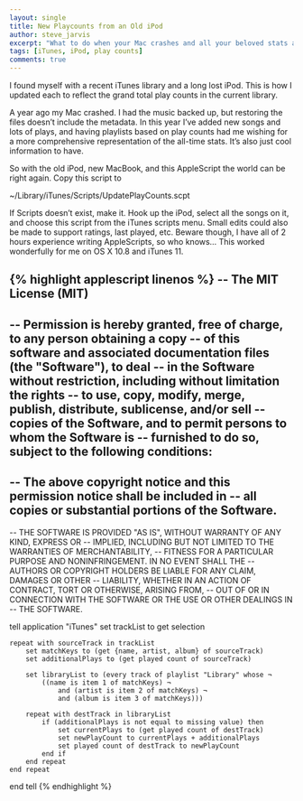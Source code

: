 ```yaml
---
layout: single
title: New Playcounts from an Old iPod
author: steve_jarvis
excerpt: "What to do when your Mac crashes and all your beloved stats are stuck on an iPod."
tags: [iTunes, iPod, play counts]
comments: true
---
```


I found myself with a recent iTunes library and a long lost iPod. This is how I updated each to reflect the grand total play counts in the current library.

A year ago my Mac crashed. I had the music backed up, but restoring the files doesn’t include the metadata. In this year I’ve added new songs and lots of plays, and having playlists based on play counts had me wishing for a more comprehensive representation of the all-time stats. It’s also just cool information to have.

So with the old iPod, new MacBook, and this AppleScript the world can be right again. Copy this script to

~/Library/iTunes/Scripts/UpdatePlayCounts.scpt

If Scripts doesn’t exist, make it. Hook up the iPod, select all the songs on it, and choose this script from the iTunes scripts menu. Small edits could also be made to support ratings, last played, etc. Beware though, I have all of 2 hours experience writing AppleScripts, so who knows… This worked wonderfully for me on OS X 10.8 and iTunes 11.

{% highlight applescript linenos %}
-- The MIT License (MIT)
--
-- Permission is hereby granted, free of charge, to any person obtaining a copy
-- of this software and associated documentation files (the "Software"), to deal
-- in the Software without restriction, including without limitation the rights
-- to use, copy, modify, merge, publish, distribute, sublicense, and/or sell
-- copies of the Software, and to permit persons to whom the Software is
-- furnished to do so, subject to the following conditions:
--
-- The above copyright notice and this permission notice shall be included in
-- all copies or substantial portions of the Software.
--
-- THE SOFTWARE IS PROVIDED "AS IS", WITHOUT WARRANTY OF ANY KIND, EXPRESS OR
-- IMPLIED, INCLUDING BUT NOT LIMITED TO THE WARRANTIES OF MERCHANTABILITY,
-- FITNESS FOR A PARTICULAR PURPOSE AND NONINFRINGEMENT. IN NO EVENT SHALL THE
-- AUTHORS OR COPYRIGHT HOLDERS BE LIABLE FOR ANY CLAIM, DAMAGES OR OTHER
-- LIABILITY, WHETHER IN AN ACTION OF CONTRACT, TORT OR OTHERWISE, ARISING FROM,
-- OUT OF OR IN CONNECTION WITH THE SOFTWARE OR THE USE OR OTHER DEALINGS IN
-- THE SOFTWARE.

tell application "iTunes"
    set trackList to get selection

    repeat with sourceTrack in trackList
        set matchKeys to (get {name, artist, album} of sourceTrack)
        set additionalPlays to (get played count of sourceTrack)

        set libraryList to (every track of playlist "Library" whose ¬
            ((name is item 1 of matchKeys) ¬
                and (artist is item 2 of matchKeys) ¬
                and (album is item 3 of matchKeys)))

        repeat with destTrack in libraryList
            if (additionalPlays is not equal to missing value) then
                set currentPlays to (get played count of destTrack)
                set newPlayCount to currentPlays + additionalPlays
                set played count of destTrack to newPlayCount
            end if
        end repeat
    end repeat
end tell
{% endhighlight %}
